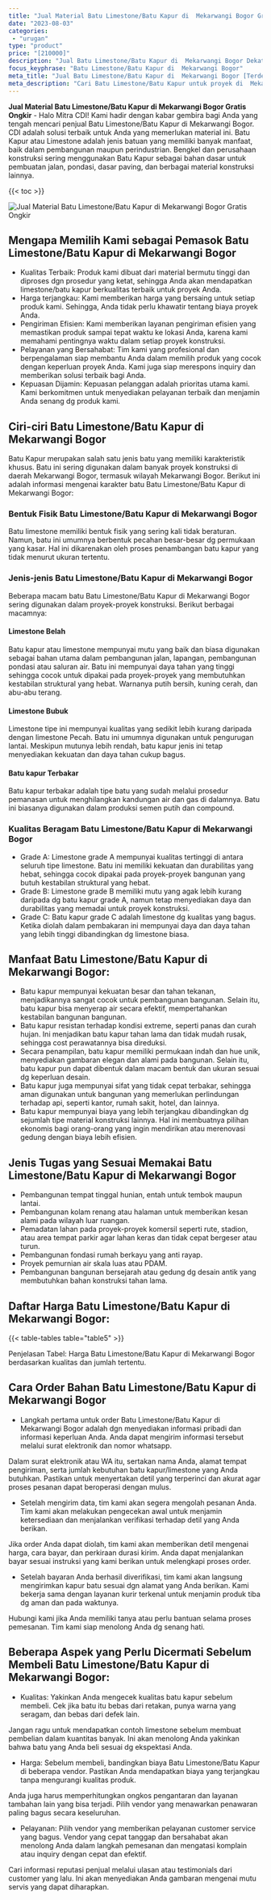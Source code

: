 ```yaml
---
title: "Jual Material Batu Limestone/Batu Kapur di  Mekarwangi Bogor Gratis Ongkir"
date: "2023-08-03"
categories:
 - "urugan"
type: "product"
price: "[210000]"
description: "Jual Batu Limestone/Batu Kapur di  Mekarwangi Bogor Dekat. Batu Limestone/Batu Kapur ini sering dipakai dalam proyek konstruksi sebagai material dinding yang mewah dan awet. Hubungi kami untuk informasi lebih lanjut."
focus_keyphrase: "Batu Limestone/Batu Kapur di  Mekarwangi Bogor"
meta_title: "Jual Batu Limestone/Batu Kapur di  Mekarwangi Bogor [Terdekat] - CDI"
meta_description: "Cari Batu Limestone/Batu Kapur untuk proyek di  Mekarwangi Bogor? Kami menyediakan Batu Limestone/Batu Kapur berkualitas untuk batu alam. Segera dapatkan penawaran terbaik."
---
```


**Jual Material Batu Limestone/Batu Kapur di  Mekarwangi Bogor Gratis Ongkir** - Halo Mitra CDI! Kami hadir dengan kabar gembira bagi Anda yang tengah mencari penjual Batu Limestone/Batu Kapur di  Mekarwangi Bogor. CDI adalah solusi terbaik untuk Anda yang memerlukan material ini. Batu Kapur atau Limestone adalah jenis batuan yang memiliki banyak manfaat, baik dalam pembangunan maupun perindustrian. Bengkel dan perusahaan konstruksi sering menggunakan Batu Kapur sebagai bahan dasar untuk pembuatan jalan, pondasi, dasar paving, dan berbagai material konstruksi lainnya.

{{< toc >}}

![Jual Material Batu Limestone/Batu Kapur di  Mekarwangi Bogor Gratis Ongkir](/images/urugan/batu-limestone-09.jpg)

## Mengapa Memilih Kami sebagai Pemasok Batu Limestone/Batu Kapur di  Mekarwangi Bogor

*   Kualitas Terbaik: Produk kami dibuat dari material bermutu tinggi dan diproses dgn prosedur yang ketat, sehingga Anda akan mendapatkan limestone/batu kapur berkualitas terbaik untuk proyek Anda.
*   Harga terjangkau: Kami memberikan harga yang bersaing untuk setiap produk kami. Sehingga, Anda tidak perlu khawatir tentang biaya proyek Anda.
*   Pengiriman Efisien: Kami memberikan layanan pengiriman efisien yang memastikan produk sampai tepat waktu ke lokasi Anda, karena kami memahami pentingnya waktu dalam setiap proyek konstruksi.
*   Pelayanan yang Bersahabat: Tim kami yang profesional dan berpengalaman siap membantu Anda dalam memilih produk yang cocok dengan keperluan proyek Anda. Kami juga siap merespons inquiry dan memberikan solusi terbaik bagi Anda.
*   Kepuasan Dijamin: Kepuasan pelanggan adalah prioritas utama kami. Kami berkomitmen untuk menyediakan pelayanan terbaik dan menjamin Anda senang dg produk kami.

## Ciri-ciri Batu Limestone/Batu Kapur di  Mekarwangi Bogor

Batu Kapur merupakan salah satu jenis batu yang memiliki karakteristik khusus. Batu ini sering digunakan dalam banyak proyek konstruksi di daerah  Mekarwangi Bogor, termasuk wilayah  Mekarwangi Bogor. Berikut ini adalah informasi mengenai karakter batu Batu Limestone/Batu Kapur di  Mekarwangi Bogor:

### Bentuk Fisik Batu Limestone/Batu Kapur di  Mekarwangi Bogor

Batu limestone memiliki bentuk fisik yang sering kali tidak beraturan. Namun, batu ini umumnya berbentuk pecahan besar-besar dg permukaan yang kasar. Hal ini dikarenakan oleh proses penambangan batu kapur yang tidak menurut ukuran tertentu.

### Jenis-jenis Batu Limestone/Batu Kapur di  Mekarwangi Bogor

Beberapa macam batu Batu Limestone/Batu Kapur di  Mekarwangi Bogor sering digunakan dalam proyek-proyek konstruksi. Berikut berbagai macamnya:

#### Limestone Belah

Batu kapur atau limestone mempunyai mutu yang baik dan biasa digunakan sebagai bahan utama dalam pembangunan jalan, lapangan, pembangunan pondasi atau saluran air. Batu ini mempunyai daya tahan yang tinggi sehingga cocok untuk dipakai pada proyek-proyek yang membutuhkan kestabilan struktural yang hebat. Warnanya putih bersih, kuning cerah, dan abu-abu terang.

#### Limestone Bubuk

Limestone tipe ini mempunyai kualitas yang sedikit lebih kurang daripada dengan limestone Pecah. Batu ini umumnya digunakan untuk pengurugan lantai. Meskipun mutunya lebih rendah, batu kapur jenis ini tetap menyediakan kekuatan dan daya tahan cukup bagus.

#### Batu kapur Terbakar

Batu kapur terbakar adalah tipe batu yang sudah melalui prosedur pemanasan untuk menghilangkan kandungan air dan gas di dalamnya. Batu ini biasanya digunakan dalam produksi semen putih dan compound.

### Kualitas Beragam Batu Limestone/Batu Kapur di  Mekarwangi Bogor

*   Grade A: Limestone grade A mempunyai kualitas tertinggi di antara seluruh tipe limestone. Batu ini memiliki kekuatan dan durabilitas yang hebat, sehingga cocok dipakai pada proyek-proyek bangunan yang butuh kestabilan struktural yang hebat.
*   Grade B: Limestone grade B memiliki mutu yang agak lebih kurang daripada dg batu kapur grade A, namun tetap menyediakan daya dan durabilitas yang memadai untuk proyek konstruksi.
*   Grade C: Batu kapur grade C adalah limestone dg kualitas yang bagus. Ketika diolah dalam pembakaran ini mempunyai daya dan daya tahan yang lebih tinggi dibandingkan dg limestone biasa.

## Manfaat Batu Limestone/Batu Kapur di  Mekarwangi Bogor:

*   Batu kapur mempunyai kekuatan besar dan tahan tekanan, menjadikannya sangat cocok untuk pembangunan bangunan. Selain itu, batu kapur bisa menyerap air secara efektif, mempertahankan kestabilan bangunan bangunan.
*   Batu kapur resistan terhadap kondisi extreme, seperti panas dan curah hujan. Ini menjadikan batu kapur tahan lama dan tidak mudah rusak, sehingga cost perawatannya bisa direduksi.
*   Secara penampilan, batu kapur memiliki permukaan indah dan hue unik, menyediakan gambaran elegan dan alami pada bangunan. Selain itu, batu kapur pun dapat dibentuk dalam macam bentuk dan ukuran sesuai dg keperluan desain.
*   Batu kapur juga mempunyai sifat yang tidak cepat terbakar, sehingga aman digunakan untuk bangunan yang memerlukan perlindungan terhadap api, seperti kantor, rumah sakit, hotel, dan lainnya.
*   Batu kapur mempunyai biaya yang lebih terjangkau dibandingkan dg sejumlah tipe material konstruksi lainnya. Hal ini membuatnya pilihan ekonomis bagi orang-orang yang ingin mendirikan atau merenovasi gedung dengan biaya lebih efisien.

## Jenis Tugas yang Sesuai Memakai Batu Limestone/Batu Kapur di  Mekarwangi Bogor

*   Pembangunan tempat tinggal hunian, entah untuk tembok maupun lantai.
*   Pembangunan kolam renang atau halaman untuk memberikan kesan alami pada wilayah luar ruangan.
*   Pemadatan lahan pada proyek-proyek komersil seperti rute, stadion, atau area tempat parkir agar lahan keras dan tidak cepat bergeser atau turun.
*   Pembangunan fondasi rumah berkayu yang anti rayap.
*   Proyek pemurnian air skala luas atau PDAM.
*   Pembangunan bangunan bersejarah atau gedung dg desain antik yang membutuhkan bahan konstruksi tahan lama.

## Daftar Harga Batu Limestone/Batu Kapur di  Mekarwangi Bogor:

{{< table-tables table="table5" >}}

Penjelasan Tabel: Harga Batu Limestone/Batu Kapur di  Mekarwangi Bogor berdasarkan kualitas dan jumlah tertentu.

## Cara Order Bahan Batu Limestone/Batu Kapur di  Mekarwangi Bogor

*   Langkah pertama untuk order Batu Limestone/Batu Kapur di  Mekarwangi Bogor adalah dgn menyediakan informasi pribadi dan informasi keperluan Anda. Anda dapat mengirim informasi tersebut melalui surat elektronik dan nomor whatsapp.

Dalam surat elektronik atau WA itu, sertakan nama Anda, alamat tempat pengiriman, serta jumlah kebutuhan batu kapur/limestone yang Anda butuhkan. Pastikan untuk menyertakan detil yang terperinci dan akurat agar proses pesanan dapat beroperasi dengan mulus.
*   Setelah mengirim data, tim kami akan segera mengolah pesanan Anda. Tim kami akan melakukan pengecekan awal untuk menjamin ketersediaan dan menjalankan verifikasi terhadap detil yang Anda berikan.

Jika order Anda dapat diolah, tim kami akan memberikan detil mengenai harga, cara bayar, dan perkiraan durasi kirim. Anda dapat menjalankan bayar sesuai instruksi yang kami berikan untuk melengkapi proses order.
*   Setelah bayaran Anda berhasil diverifikasi, tim kami akan langsung mengirimkan kapur batu sesuai dgn alamat yang Anda berikan. Kami bekerja sama dengan layanan kurir terkenal untuk menjamin produk tiba dg aman dan pada waktunya.

Hubungi kami jika Anda memiliki tanya atau perlu bantuan selama proses pemesanan. Tim kami siap menolong Anda dg senang hati.

## Beberapa Aspek yang Perlu Dicermati Sebelum Membeli Batu Limestone/Batu Kapur di  Mekarwangi Bogor:

*   Kualitas: Yakinkan Anda mengecek kualitas batu kapur sebelum membeli. Cek jika batu itu bebas dari retakan, punya warna yang seragam, dan bebas dari defek lain.

Jangan ragu untuk mendapatkan contoh limestone sebelum membuat pembelian dalam kuantitas banyak. Ini akan menolong Anda yakinkan bahwa batu yang Anda beli sesuai dg ekspektasi Anda.
*   Harga: Sebelum membeli, bandingkan biaya Batu Limestone/Batu Kapur di beberapa vendor. Pastikan Anda mendapatkan biaya yang terjangkau tanpa mengurangi kualitas produk.

Anda juga harus memperhitungkan ongkos pengantaran dan layanan tambahan lain yang bisa terjadi. Pilih vendor yang menawarkan penawaran paling bagus secara keseluruhan.
*   Pelayanan: Pilih vendor yang memberikan pelayanan customer service yang bagus. Vendor yang cepat tanggap dan bersahabat akan menolong Anda dalam langkah pemesanan dan mengatasi komplain atau inquiry dengan cepat dan efektif.

Cari informasi reputasi penjual melalui ulasan atau testimonials dari customer yang lalu. Ini akan menyediakan Anda gambaran mengenai mutu servis yang dapat diharapkan.